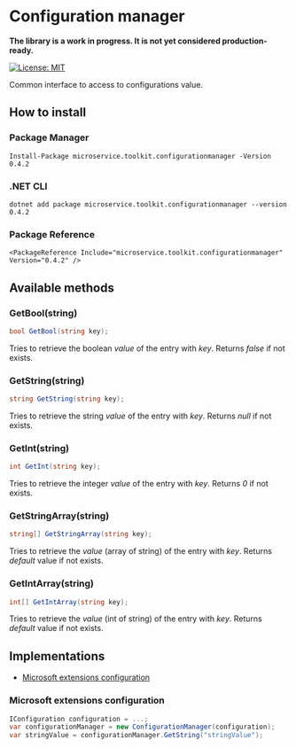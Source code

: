 ﻿# Configuration manager

__The library is a work in progress. It is not yet considered production-ready.__

[![License: MIT](https://img.shields.io/badge/License-MIT-yellow.svg)](https://opensource.org/licenses/MIT)

Common interface to access to configurations value.

## How to install

### Package Manager
```
Install-Package microservice.toolkit.configurationmanager -Version 0.4.2
```

### .NET CLI
```
dotnet add package microservice.toolkit.configurationmanager --version 0.4.2
```

### Package Reference
```
<PackageReference Include="microservice.toolkit.configurationmanager" Version="0.4.2" />
```

## Available methods

### GetBool(string)
```C#
bool GetBool(string key);
```

Tries to retrieve the boolean _value_ of the entry with _key_.
Returns _false_ if not exists.

### GetString(string)
```C#
string GetString(string key);
```

Tries to retrieve the string _value_ of the entry with _key_.
Returns _null_ if not exists.

### GetInt(string)
```C#
int GetInt(string key);
```

Tries to retrieve the integer _value_ of the entry with _key_.
Returns _0_ if not exists.

### GetStringArray(string)
```C#
string[] GetStringArray(string key);
```

Tries to retrieve the _value_ (array of string) of the entry with _key_.
Returns _default_ value if not exists.

### GetIntArray(string)
```C#
int[] GetIntArray(string key);
```

Tries to retrieve the _value_ (int of string) of the entry with _key_.
Returns _default_ value if not exists.

## Implementations
- [Microsoft extensions configuration](#msec)

### Microsoft extensions configuration

<a name="msec"></a>
```C#
IConfiguration configuration = ...;
var configurationManager = new ConfigurationManager(configuration);
var stringValue = configurationManager.GetString("stringValue");
```